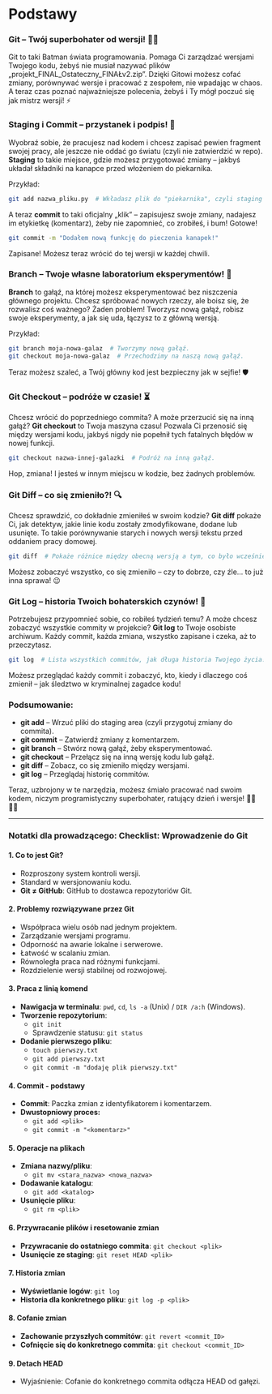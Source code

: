 # Podstawy
### Git – Twój superbohater od wersji! 🦸‍♂️

Git to taki Batman świata programowania. Pomaga Ci zarządzać wersjami Twojego kodu, żebyś nie musiał nazywać plików „projekt_FINAL_Ostateczny_FINAŁv2.zip”. Dzięki Gitowi możesz cofać zmiany, porównywać wersje i pracować z zespołem, nie wpadając w chaos. A teraz czas poznać najważniejsze polecenia, żebyś i Ty mógł poczuć się jak mistrz wersji! ⚡

### Staging i Commit – przystanek i podpis! 📝

Wyobraź sobie, że pracujesz nad kodem i chcesz zapisać pewien fragment swojej pracy, ale jeszcze nie oddać go światu (czyli nie zatwierdzić w repo). **Staging** to takie miejsce, gdzie możesz przygotować zmiany – jakbyś układał składniki na kanapce przed włożeniem do piekarnika.

Przykład:
```bash
git add nazwa_pliku.py  # Wkładasz plik do "piekarnika", czyli staging area.
```

A teraz **commit** to taki oficjalny „klik” – zapisujesz swoje zmiany, nadajesz im etykietkę (komentarz), żeby nie zapomnieć, co zrobiłeś, i bum! Gotowe!

```bash
git commit -m "Dodałem nową funkcję do pieczenia kanapek!"
```

Zapisane! Możesz teraz wrócić do tej wersji w każdej chwili.

### Branch – Twoje własne laboratorium eksperymentów! 🧪

**Branch** to gałąź, na której możesz eksperymentować bez niszczenia głównego projektu. Chcesz spróbować nowych rzeczy, ale boisz się, że rozwalisz coś ważnego? Żaden problem! Tworzysz nową gałąź, robisz swoje eksperymenty, a jak się uda, łączysz to z główną wersją.

Przykład:
```bash
git branch moja-nowa-galaz  # Tworzymy nową gałąź.
git checkout moja-nowa-galaz  # Przechodzimy na naszą nową gałąź.
```

Teraz możesz szaleć, a Twój główny kod jest bezpieczny jak w sejfie! 🛡️

### Git Checkout – podróże w czasie! ⏳

Chcesz wrócić do poprzedniego commita? A może przerzucić się na inną gałąź? **Git checkout** to Twoja maszyna czasu! Pozwala Ci przenosić się między wersjami kodu, jakbyś nigdy nie popełnił tych fatalnych błędów w nowej funkcji.

```bash
git checkout nazwa-innej-galazki  # Podróż na inną gałąź.
```

Hop, zmiana! I jesteś w innym miejscu w kodzie, bez żadnych problemów.

### Git Diff – co się zmieniło?! 🔍

Chcesz sprawdzić, co dokładnie zmieniłeś w swoim kodzie? **Git diff** pokaże Ci, jak detektyw, jakie linie kodu zostały zmodyfikowane, dodane lub usunięte. To takie porównywanie starych i nowych wersji tekstu przed oddaniem pracy domowej.

```bash
git diff  # Pokaże różnice między obecną wersją a tym, co było wcześniej.
```

Możesz zobaczyć wszystko, co się zmieniło – czy to dobrze, czy źle... to już inna sprawa! 😉

### Git Log – historia Twoich bohaterskich czynów! 📜

Potrzebujesz przypomnieć sobie, co robiłeś tydzień temu? A może chcesz zobaczyć wszystkie commity w projekcie? **Git log** to Twoje osobiste archiwum. Każdy commit, każda zmiana, wszystko zapisane i czeka, aż to przeczytasz.

```bash
git log  # Lista wszystkich commitów, jak długa historia Twojego życia!
```

Możesz przeglądać każdy commit i zobaczyć, kto, kiedy i dlaczego coś zmienił – jak śledztwo w kryminalnej zagadce kodu!

### Podsumowanie:

- **git add** – Wrzuć pliki do staging area (czyli przygotuj zmiany do commita).
- **git commit** – Zatwierdź zmiany z komentarzem.
- **git branch** – Stwórz nową gałąź, żeby eksperymentować.
- **git checkout** – Przełącz się na inną wersję kodu lub gałąź.
- **git diff** – Zobacz, co się zmieniło między wersjami.
- **git log** – Przeglądaj historię commitów.

Teraz, uzbrojony w te narzędzia, możesz śmiało pracować nad swoim kodem, niczym programistyczny superbohater, ratujący dzień i wersje! 🦸‍♀️👨‍💻


---

### Notatki dla prowadzącego: **Checklist: Wprowadzenie do Git**

#### **1. Co to jest Git?**
- Rozproszony system kontroli wersji.
- Standard w wersjonowaniu kodu.
- **Git ≠ GitHub**: GitHub to dostawca repozytoriów Git.

#### **2. Problemy rozwiązywane przez Git**
- Współpraca wielu osób nad jednym projektem.
- Zarządzanie wersjami programu.
- Odporność na awarie lokalne i serwerowe.
- Łatwość w scalaniu zmian.
- Równoległa praca nad różnymi funkcjami.
- Rozdzielenie wersji stabilnej od rozwojowej.

#### **3. Praca z linią komend**
- **Nawigacja w terminalu**: `pwd`, `cd`, `ls -a` (Unix) / `DIR /a:h` (Windows).
- **Tworzenie repozytorium**: 
  - `git init`
  - Sprawdzenie statusu: `git status`
- **Dodanie pierwszego pliku**:
  - `touch pierwszy.txt`
  - `git add pierwszy.txt`
  - `git commit -m "dodaję plik pierwszy.txt"`

#### **4. Commit - podstawy**
- **Commit**: Paczka zmian z identyfikatorem i komentarzem.
- **Dwustopniowy proces:**
  - `git add <plik>`
  - `git commit -m "<komentarz>"`

#### **5. Operacje na plikach**
- **Zmiana nazwy/pliku**:
  - `git mv <stara_nazwa> <nowa_nazwa>`
- **Dodawanie katalogu**:
  - `git add <katalog>`
- **Usunięcie pliku**:
  - `git rm <plik>`

#### **6. Przywracanie plików i resetowanie zmian**
- **Przywracanie do ostatniego commita**: `git checkout <plik>`
- **Usunięcie ze staging**: `git reset HEAD <plik>`

#### **7. Historia zmian**
- **Wyświetlanie logów**: `git log`
- **Historia dla konkretnego pliku**: `git log -p <plik>`

#### **8. Cofanie zmian**
- **Zachowanie przyszłych commitów**: `git revert <commit_ID>`
- **Cofnięcie się do konkretnego commita**: `git checkout <commit_ID>`

#### **9. Detach HEAD**
- Wyjaśnienie: Cofanie do konkretnego commita odłącza HEAD od gałęzi. 